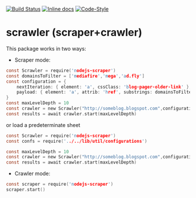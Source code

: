 [![Build Status](https://travis-ci.org/manuasir/nodejs-scraper.svg?branch=master)](https://travis-ci.org/manuasir/nodejs-scraperr)
[![Inline docs](http://inch-ci.org/github/manuasir/nodejs-scraper.svg?branch=master)](http://inch-ci.org/github/manuasir/nodejs-scraper)
[![Code-Style](https://img.shields.io/badge/code_style-standard-brightgreen.svg)](https://standardjs.com/)

# scrawler (scraper+crawler)

This package works in two ways:

- Scraper mode:

```c
const Scrawler = require('nodejs-scraper')
const domainsToFilter = ['mediafire','mega','ad.fly']
const configuration = {
	nextIteration: { element: 'a', cssClass: 'blog-pager-older-link' },
	payload: { element: 'a', attrib: 'href', substrings: domainsToFilter }
}
const maxLevelDepth = 10
const crawler = new Scrawler("http://someblog.blogspot.com",configuration)
const results = await crawler.start(maxLevelDepth)
```
or load a predeterminate sheet
```c
const Scrawler = require('nodejs-scraper')
const confs = require('../../lib/util/configurations')

const maxLevelDepth = 10
const crawler = new Scrawler("http://someblog.blogspot.com",configuration)
const results = await crawler.start(maxLevelDepth)
```
- Crawler mode:

```c
const scraper = require('nodejs-scraper')
scraper.start()
```

